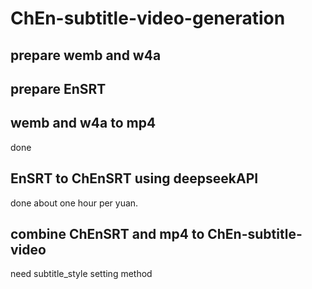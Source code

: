 # ChEn-subtitle-video-generation

## prepare wemb and w4a

## prepare EnSRT

## wemb and w4a to mp4
done

## EnSRT to ChEnSRT using deepseekAPI
done
about one hour per yuan.

## combine ChEnSRT and mp4 to ChEn-subtitle-video
need subtitle_style setting method
